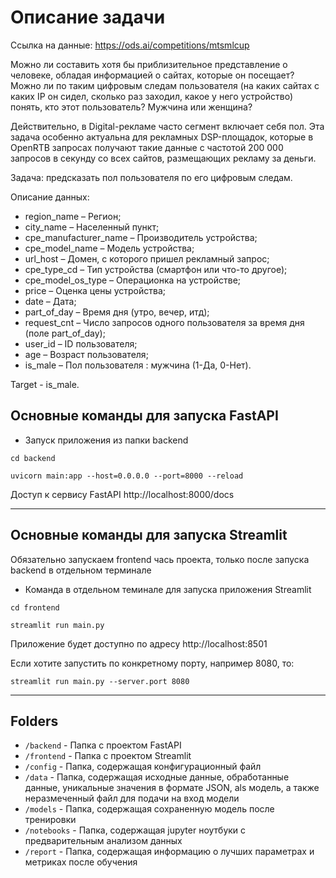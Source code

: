 # Описание задачи

Ссылка на данные: https://ods.ai/competitions/mtsmlcup

Можно ли составить хотя бы приблизительное представление о человеке, обладая информацией о сайтах, 
которые он посещает? Можно ли по таким цифровым следам пользователя 
(на каких сайтах с каких IP он сидел, сколько раз заходил, какое у него устройство) понять, кто этот пользователь? 
Мужчина или женщина? 

Действительно, в Digital-рекламе часто сегмент включает себя пол. 
Эта задача особенно актуальна для рекламных DSP-площадок, 
которые в OpenRTB запросах получают такие данные с частотой 200 000 запросов в секунду со всех сайтов, 
размещающих рекламу за деньги.

Задача: предсказать пол пользователя по его цифровым следам.

Описание данных:
- region_name – Регион;
- city_name – Населенный пункт;
- cpe_manufacturer_name – Производитель устройства;
- cpe_model_name – Модель устройства;
- url_host – Домен, с которого пришел рекламный запрос;
- cpe_type_cd – Тип устройства (смартфон или что-то другое);
- cpe_model_os_type – Операционка на устройстве;
- price – Оценка цены устройства;
- date – Дата;
- part_of_day – Время дня (утро, вечер, итд);
- request_cnt – Число запросов одного пользователя за время дня (поле part_of_day);
- user_id – ID пользователя;
- age – Возраст пользователя;
- is_male – Пол пользователя : мужчина (1-Да, 0-Нет).

Target - is_male.

## Основные команды для запуска FastAPI

- Запуск приложения из папки backend

`cd backend`

`uvicorn main:app --host=0.0.0.0 --port=8000 --reload`

Доступ к сервису FastAPI http://localhost:8000/docs

___

## Основные команды для запуска Streamlit

Обязательно запускаем frontend чась проекта, только после запуска backend  в отдельном терминале

- Команда в отдельном теминале для запуска приложения Streamlit

`cd frontend`

`streamlit run main.py`

Приложение будет доступно по адресу http://localhost:8501 

Если хотите запустить по конкретному порту, например 8080, то:

`streamlit run main.py --server.port 8080`

___

## Folders
- `/backend` - Папка с проектом FastAPI
- `/frontend` - Папка с проектом Streamlit
- `/config` - Папка, содержащая конфигурационный файл
- `/data` - Папка, содержащая исходные данные, обработанные данные, уникальные значения в формате JSON, als модель, 
            а также неразмеченный файл для подачи на вход модели
- `/models` - Папка, содержащая сохраненную модель после тренировки
- `/notebooks` - Папка, содержащая jupyter ноутбуки с предварительным анализом данных
- `/report` - Папка, содержащая информацию о лучших параметрах и метриках после обучения
